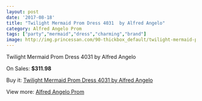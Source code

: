 ```yaml
---
layout: post
date: '2017-08-18'
title: "Twilight Mermaid Prom Dress 4031  by Alfred Angelo"
category: Alfred Angelo Prom
tags: ["party","mermaid","dress","charming","brand"]
image: http://img.princessan.com/90-thickbox_default/twilight-mermaid-prom-dress-4031-by-alfred-angelo.jpg
---
```

Twilight Mermaid Prom Dress 4031  by Alfred Angelo

On Sales: **$311.98**
<a href="https://www.princessan.com/en/alfred-angelo-prom/51-twilight-mermaid-prom-dress-4031-by-alfred-angelo.html"><amp-img layout="responsive" width="600" height="600" src="//img.princessan.com/90-thickbox_default/twilight-mermaid-prom-dress-4031-by-alfred-angelo.jpg" alt="Twilight Mermaid Prom Dress 4031  by Alfred Angelo 0" /></a>
<a href="https://www.princessan.com/en/alfred-angelo-prom/51-twilight-mermaid-prom-dress-4031-by-alfred-angelo.html"><amp-img layout="responsive" width="600" height="600" src="//img.princessan.com/91-thickbox_default/twilight-mermaid-prom-dress-4031-by-alfred-angelo.jpg" alt="Twilight Mermaid Prom Dress 4031  by Alfred Angelo 1" /></a>

Buy it: [Twilight Mermaid Prom Dress 4031  by Alfred Angelo](https://www.princessan.com/en/alfred-angelo-prom/51-twilight-mermaid-prom-dress-4031-by-alfred-angelo.html "Twilight Mermaid Prom Dress 4031  by Alfred Angelo")

View more: [Alfred Angelo Prom](https://www.princessan.com/en/2-alfred-angelo-prom "Alfred Angelo Prom")